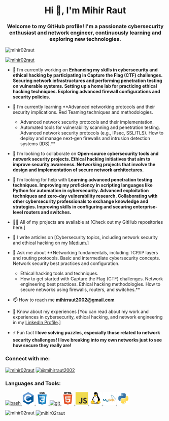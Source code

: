 <h1 align="center">Hi 👋, I'm Mihir Raut</h1>
<h3 align="center">Welcome to my GitHub profile! I'm a passionate cybersecurity enthusiast and network engineer, continuously learning and exploring new technologies.</h3>

<p align="left"> <img src="https://komarev.com/ghpvc/?username=mihir02raut&label=Profile%20views&color=0e75b6&style=flat" alt="mihir02raut" /> </p>

<p align="left"> <a href="https://github.com/ryo-ma/github-profile-trophy"><img src="https://github-profile-trophy.vercel.app/?username=mihir02raut" alt="mihir02raut" /></a> </p>

- 🔭 I’m currently working on **Enhancing my skills in cybersecurity and ethical hacking by participating in Capture the Flag (CTF) challenges. Securing network infrastructures and performing penetration testing on vulnerable systems. Setting up a home lab for practicing ethical hacking techniques. Exploring advanced firewall configurations and security policies.**

- 🌱 I’m currently learning **Advanced networking protocols and their security implications. Red Teaming techniques and methodologies.
  - Advanced network security protocols and their implementation.
  - Automated tools for vulnerability scanning and penetration testing. Advanced network security protocols (e.g., IPsec, SSL/TLS). How to deploy and manage next-gen firewalls and intrusion detection systems (IDS).**

- 👯 I’m looking to collaborate on **Open-source cybersecurity tools and network security projects. Ethical hacking initiatives that aim to improve security awareness. Networking projects that involve the design and implementation of secure network architectures.**

- 🤝 I’m looking for help with **Learning advanced penetration testing techniques. Improving my proficiency in scripting languages like Python for automation in cybersecurity. Advanced exploitation techniques and zero-day vulnerability research. Collaborating with other cybersecurity professionals to exchange knowledge and strategies. Improving skills in configuring and securing enterprise-level routers and switches.**

- 👨‍💻 All of my projects are available at [Check out my GitHub repositories here.]

- 📝 I write articles on [Cybersecurity topics, including network security and ethical hacking on my [Medium](https://medium.com/@mihirraut2002).]

- 💬 Ask me about **Networking fundamentals, including TCP/IP layers and routing protocols. Basic and intermediate cybersecurity concepts. Network security best practices and configuration.
  - Ethical hacking tools and techniques.
  - How to get started with Capture the Flag (CTF) challenges. Network engineering best practices. Ethical hacking methodologies. How to secure networks using firewalls, routers, and switches.**

- 📫 How to reach me **mihirraut2002@gmail.com**

- 📄 Know about my experiences [You can read about my work and experiences in cybersecurity, ethical hacking, and network engineering in my [LinkedIn Profile](https://www.linkedin.com/in/mihir02raut).]

- ⚡ Fun fact **I love solving puzzles, especially those related to network security challenges! I love breaking into my own networks just to see how secure they really are!**

<h3 align="left">Connect with me:</h3>
<p align="left">
<a href="https://linkedin.com/in/mihir02raut" target="blank"><img align="center" src="https://raw.githubusercontent.com/rahuldkjain/github-profile-readme-generator/master/src/images/icons/Social/linked-in-alt.svg" alt="mihir02raut" height="30" width="40" /></a>
<a href="https://medium.com/@mihirraut2002" target="blank"><img align="center" src="https://raw.githubusercontent.com/rahuldkjain/github-profile-readme-generator/master/src/images/icons/Social/medium.svg" alt="@mihirraut2002" height="30" width="40" /></a>
</p>

<h3 align="left">Languages and Tools:</h3>
<p align="left"> <a href="https://www.gnu.org/software/bash/" target="_blank" rel="noreferrer"> <img src="https://www.vectorlogo.zone/logos/gnu_bash/gnu_bash-icon.svg" alt="bash" width="40" height="40"/> </a> <a href="https://www.cprogramming.com/" target="_blank" rel="noreferrer"> <img src="https://raw.githubusercontent.com/devicons/devicon/master/icons/c/c-original.svg" alt="c" width="40" height="40"/> </a> <a href="https://www.w3schools.com/css/" target="_blank" rel="noreferrer"> <img src="https://raw.githubusercontent.com/devicons/devicon/master/icons/css3/css3-original-wordmark.svg" alt="css3" width="40" height="40"/> </a> <a href="https://git-scm.com/" target="_blank" rel="noreferrer"> <img src="https://www.vectorlogo.zone/logos/git-scm/git-scm-icon.svg" alt="git" width="40" height="40"/> </a> <a href="https://www.w3.org/html/" target="_blank" rel="noreferrer"> <img src="https://raw.githubusercontent.com/devicons/devicon/master/icons/html5/html5-original-wordmark.svg" alt="html5" width="40" height="40"/> </a> <a href="https://developer.mozilla.org/en-US/docs/Web/JavaScript" target="_blank" rel="noreferrer"> <img src="https://raw.githubusercontent.com/devicons/devicon/master/icons/javascript/javascript-original.svg" alt="javascript" width="40" height="40"/> </a> <a href="https://www.linux.org/" target="_blank" rel="noreferrer"> <img src="https://raw.githubusercontent.com/devicons/devicon/master/icons/linux/linux-original.svg" alt="linux" width="40" height="40"/> </a> <a href="https://www.mysql.com/" target="_blank" rel="noreferrer"> <img src="https://raw.githubusercontent.com/devicons/devicon/master/icons/mysql/mysql-original-wordmark.svg" alt="mysql" width="40" height="40"/> </a> <a href="https://www.python.org" target="_blank" rel="noreferrer"> <img src="https://raw.githubusercontent.com/devicons/devicon/master/icons/python/python-original.svg" alt="python" width="40" height="40"/> </a> </p>

<p><img align="left" src="https://github-readme-stats.vercel.app/api/top-langs?username=mihir02raut&show_icons=true&locale=en&layout=compact" alt="mihir02raut" /></p>

<p>&nbsp;<img align="center" src="https://github-readme-stats.vercel.app/api?username=mihir02raut&show_icons=true&locale=en" alt="mihir02raut" /></p>
